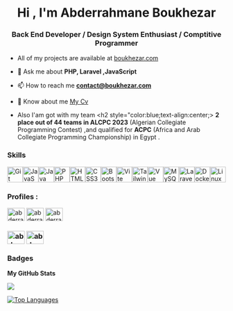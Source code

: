 <!DOCTYPE html>
<html>
<head>


</head>
 <body>
<h1 align="center">Hi , I'm Abderrahmane Boukhezar</h1>
<h3 align="center">Back End Developer / Design System Enthusiast   / Comptitive Programmer</h3>

-  All of my projects are available at [boukhezar.com](boukhezar.com)

- 💬 Ask me about **PHP, Laravel ,JavaScript**

- 📫 How to reach me **contact@boukhezar.com**

- 📄 Know about me [My Cv](https://drive.google.com/file/d/1NvECR4s9lFqyUdlN7BbppnEfcWPa_8rK/view?usp=sharing)
- Also I'am got with my team <h2 style="color:blue;text-align:center;> **2 place out of 44 teams in ALCPC 2023**</h2> </a>(Algerian Collegiate Programming Contest) ,and qualified for **ACPC** (Africa and Arab Collegiate Programming
Championship) in Egypt .
### Skills

<p align="left">
<a href="#" target="_blank" rel="noreferrer"><img src="https://raw.githubusercontent.com/danielcranney/readme-generator/main/public/icons/skills/git-colored.svg" width="36" height="36" alt="Git" /></a><a href="#" target="_blank" rel="noreferrer"><img src="https://raw.githubusercontent.com/danielcranney/readme-generator/main/public/icons/skills/javascript-colored.svg" width="36" height="36" alt="JavaScript" /></a><a href="#" target="_blank" rel="noreferrer"><img src="https://raw.githubusercontent.com/danielcranney/readme-generator/main/public/icons/skills/java-colored.svg" width="36" height="36" alt="Java" /></a><a href="#" target="_blank" rel="noreferrer"><img src="https://raw.githubusercontent.com/danielcranney/readme-generator/main/public/icons/skills/php-colored.svg" width="36" height="36" alt="PHP" /></a><a href="#" target="_blank" rel="noreferrer"><img src="https://raw.githubusercontent.com/danielcranney/readme-generator/main/public/icons/skills/html5-colored.svg" width="36" height="36" alt="HTML5" /></a><a href="#" target="_blank" rel="noreferrer"><img src="https://raw.githubusercontent.com/danielcranney/readme-generator/main/public/icons/skills/css3-colored.svg" width="36" height="36" alt="CSS3" /></a><a href="#" target="_blank" rel="noreferrer"><img src="https://raw.githubusercontent.com/danielcranney/readme-generator/main/public/icons/skills/bootstrap-colored.svg" width="36" height="36" alt="Bootstrap" /></a><a href="#" target="_blank" rel="noreferrer"><img src="https://raw.githubusercontent.com/danielcranney/readme-generator/main/public/icons/skills/vite-colored.svg" width="36" height="36" alt="Vite" /></a><a href="#" target="_blank" rel="noreferrer"><img src="https://raw.githubusercontent.com/danielcranney/readme-generator/main/public/icons/skills/tailwindcss-colored.svg" width="36" height="36" alt="TailwindCSS" /></a><a href="#" target="_blank" rel="noreferrer"><img src="https://raw.githubusercontent.com/danielcranney/readme-generator/main/public/icons/skills/vuejs-colored.svg" width="36" height="36" alt="Vue" /></a><a href="#" target="_blank" rel="noreferrer"><img src="https://raw.githubusercontent.com/danielcranney/readme-generator/main/public/icons/skills/mysql-colored.svg" width="36" height="36" alt="MySQL" /></a><a href="#" target="_blank" rel="noreferrer"><img src="https://raw.githubusercontent.com/danielcranney/readme-generator/main/public/icons/skills/laravel-colored.svg" width="36" height="36" alt="Laravel" /></a><a href="#" target="_blank" rel="noreferrer"><img src="https://raw.githubusercontent.com/danielcranney/readme-generator/main/public/icons/skills/docker-colored.svg" width="36" height="36" alt="Docker" /></a><a href="#" target="_blank" rel="noreferrer"><img src="https://raw.githubusercontent.com/danielcranney/readme-generator/main/public/icons/skills/linux-colored.svg" width="36" height="36" alt="Linux" /></a>
</p>


<h3 align="left"> Profiles :</h3>
<p align="left">
<a href="https://twitter.com/abderrahmanecs" target="blank"><img align="center" src="https://raw.githubusercontent.com/rahuldkjain/github-profile-readme-generator/master/src/images/icons/Social/twitter.svg" alt="abderrahmanecs" height="30" width="40" /></a>
<a href="https://linkedin.com/in/abderrahmane-boukhezar-cs" target="blank"><img align="center" src="https://raw.githubusercontent.com/rahuldkjain/github-profile-readme-generator/master/src/images/icons/Social/linked-in-alt.svg" alt="abderrahmane-boukhezar-cs" height="30" width="40" /></a>
<a href="https://fb.com/abderrahmane.boukhezar" target="blank"><img align="center" src="https://raw.githubusercontent.com/rahuldkjain/github-profile-readme-generator/master/src/images/icons/Social/facebook.svg" alt="abderrahmane.boukhezar" height="30" width="40" /></a>
 <h3 align="left"Competitive Programming  Profiles :</h3>

<a href="https://www.hackerrank.com/abderrahmane_bo2" target="blank"><img align="center" src="https://raw.githubusercontent.com/rahuldkjain/github-profile-readme-generator/master/src/images/icons/Social/hackerrank.svg" alt="abderrahmane_bo2" height="30" width="40" /></a>
<a href="https://codeforces.com/profile/abderrahmane18" target="blank"><img align="center" src="https://raw.githubusercontent.com/rahuldkjain/github-profile-readme-generator/master/src/images/icons/Social/codeforces.svg" alt="abderrahmane18" height="30" width="40" /></a>
</p>

### Badges

<b>My GitHub Stats</b>

<a href="http://www.github.com/abderrahmane-18"><img src="https://github-readme-streak-stats.herokuapp.com/?user=abderrahmane-18&stroke=ffffff&background=1c1917&ring=0891b2&fire=0891b2&currStreakNum=ffffff&currStreakLabel=0891b2&sideNums=ffffff&sideLabels=ffffff&dates=ffffff&hide_border=true" /></a>

<a href="https://github.com/abderrahmane-18" align="left"><img src="https://github-readme-stats.vercel.app/api/top-langs/?username=abderrahmane-18&langs_count=10&title_color=0891b2&text_color=ffffff&icon_color=0891b2&bg_color=1c1917&hide_border=true&locale=en&custom_title=Top%20%Languages" alt="Top Languages" /></a>


</body>

</html>
